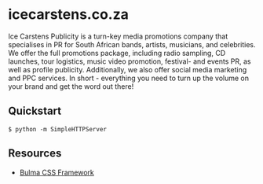 # icecarstens.co.za
Ice Carstens Publicity is a turn-key media promotions company that specialises in PR for  South African bands, artists, musicians, and celebrities. We offer the full promotions package, including radio sampling, CD launches, tour logistics, music video promotion, festival- and events PR, as well as profile publicity. Additionally, we also offer social media marketing and PPC services. In short - everything you need to turn up the volume on your brand and get the word out there!

## Quickstart
```
$ python -m SimpleHTTPServer
```

## Resources
* [Bulma CSS Framework](http://bulma.io/)
